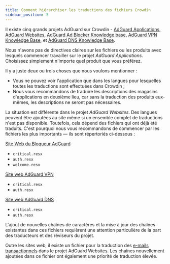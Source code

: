 ```yaml
---
title: Comment hiérarchiser les traductions des fichiers Crowdin
sidebar_position: 5
---
```


Il existe cinq grands projets AdGuard sur Crowdin - [AdGuard Applications](https://crowdin.com/project/adguard-applications), [AdGuard Websites](https://crowdin.com/project/adguard-websites), [AdGuard Ad Blocker Knowledge base](https://crowdin.com/project/adguard-knowledge-base), [AdGuard VPN Knowledge Base](https://crowdin.com/project/adguard-vpn-knowledge-base), et [AdGuard DNS Knowledge Base](https://crowdin.com/project/adguard-knowledge-bases).

Nous n'avons pas de directives claires sur les fichiers ou les produits avec lesquels commencer travailler sur le projet *AdGuard Applications*. Choisissez simplement n'importe quel produit que vous préférez.

Il y a juste deux ou trois choses que nous voulons mentionner :

- Vous ne pouvez voir l'application que dans les langues pour lesquelles toutes les traductions sont effectuées dans Crowdin ;
- Nous vous recommandons de traduire les descriptions des magasins d'applications en deuxième lieu, car sans la traduction des produits eux-mêmes, les descriptions ne seront pas nécessaires.

La situation est différente dans le projet *AdGuard Websites*. Des langues peuvent être ajoutées au site même si un ensemble complet de traductions n'est pas disponible. Toutefois, cela dépend des fichiers qui ont déjà été traduits. C'est pourquoi nous vous recommandons de commencer par les fichiers les plus importants — ils sont répertoriés ci-dessous :

[Site Web du Bloqueur AdGuard](https://crowdin.com/project/adguard-websites/en#/adguard.com)

- `critical.resx`
- `auth.resx`
- `welcome.resx`

[Site web AdGuard VPN](https://crowdin.com/project/adguard-websites/en#/adguard-vpn.com)

- `critical.resx`
- `auth.resx`

[Site web AdGuard DNS](https://crowdin.com/project/adguard-websites/en#/adguard-dns.com)

- `critical.resx`
- `auth.resx`

L'ajout de nouvelles chaînes de caractères et la mise à jour des chaînes existantes dans ces fichiers requièrent une attention particulière de la part des traducteurs et des réviseurs du projet.

Outre les sites web, il existe un fichier pour la traduction des [e-mails transactionnels](https://crowdin.com/project/adguard-websites/en#/emails) dans le projet AdGuard Websites. Les chaînes nouvellement ajoutées dans ce fichier ont également une priorité de traduction élevée.
